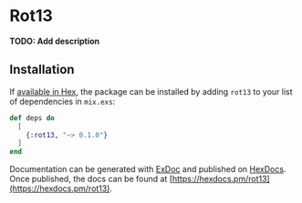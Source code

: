 # Rot13

**TODO: Add description**

## Installation

If [available in Hex](https://hex.pm/docs/publish), the package can be installed
by adding `rot13` to your list of dependencies in `mix.exs`:

```elixir
def deps do
  [
    {:rot13, "~> 0.1.0"}
  ]
end
```

Documentation can be generated with [ExDoc](https://github.com/elixir-lang/ex_doc)
and published on [HexDocs](https://hexdocs.pm). Once published, the docs can
be found at [https://hexdocs.pm/rot13](https://hexdocs.pm/rot13).

